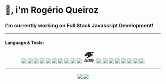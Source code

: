 # 👋, i'm Rogério Queiroz

### I'm currently working on Full Stack Javascript Development!

------

#### Language & Tools:
<div align="center">
  <img width=40 src="https://cdn.jsdelivr.net/gh/devicons/devicon/icons/javascript/javascript-original.svg" />
	<img width=40 src="https://cdn.jsdelivr.net/gh/devicons/devicon/icons/react/react-original.svg" />
	<img width=40 src="https://cdn.jsdelivr.net/gh/devicons/devicon/icons/typescript/typescript-original.svg" />
	<img width=40  src="https://cdn.icon-icons.com/icons2/2389/PNG/512/expo_logo_icon_145293.png" />
	<img width=40 src="https://cdn.jsdelivr.net/gh/devicons/devicon/icons/vuejs/vuejs-original.svg" />
	<img width=40 src="https://cdn.jsdelivr.net/gh/devicons/devicon/icons/nodejs/nodejs-original.svg" />
	<img width=40  src="https://cdn.jsdelivr.net/gh/devicons/devicon/icons/express/express-original-wordmark.svg" />
	<img width=40 src="https://cdn.jsdelivr.net/gh/devicons/devicon/icons/postgresql/postgresql-original.svg" />
	<img width=40 src="https://cdn.jsdelivr.net/gh/devicons/devicon/icons/mysql/mysql-original.svg" />
	<img width=40 src="https://cdn.jsdelivr.net/gh/devicons/devicon/icons/mongodb/mongodb-original.svg" />
	<img width=40 src="https://raw.githubusercontent.com/github/explore/d236cc6153f7ab3e68694234be43003b74cfe151/topics/fastify/fastify.png" />
	<img width=40 src="https://cdn.jsdelivr.net/gh/devicons/devicon/icons/sequelize/sequelize-original.svg" />
	<img width=40 src="https://cdn.worldvectorlogo.com/logos/prisma-2.svg" />
	<img width=40  src="https://cdn.jsdelivr.net/gh/devicons/devicon/icons/jest/jest-plain.svg" />
	<img width=40  src="https://cdn.jsdelivr.net/gh/devicons/devicon/icons/mocha/mocha-plain.svg" />
	<img width=40 src="https://cdn.jsdelivr.net/gh/devicons/devicon/icons/webpack/webpack-original.svg" />
	<img width=40  src="https://vitejs.dev/logo.svg" />
	<img width=40  src="https://cdn.jsdelivr.net/gh/devicons/devicon/icons/linux/linux-original.svg" />
	<img width=40  src="https://cdn.jsdelivr.net/gh/devicons/devicon/icons/apple/apple-original.svg" />
</div>

------

<div align="center">
	<a href="https://github.com/rogeriomq/github-readme-stats">
  	<img align="center" src="https://github-readme-stats.vercel.app/api?username=rogeriomq&include_all_commits=true&count_private=true&show_icons=true&theme=vue-dark" />
	</a>
	<a href="">
		<img align="center" src="https://github-readme-stats.vercel.app/api/top-langs/?username=rogeriomq&layout=compact&hide=java&theme=vue-dark" />
	</a>
</div>

